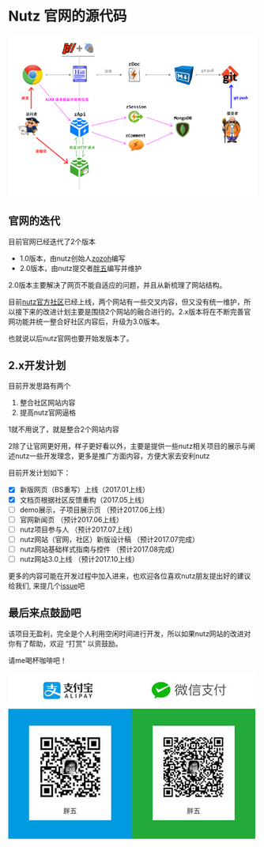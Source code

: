 # Nutz 官网的源代码

![](overview.png)

## 官网的迭代

目前官网已经迭代了2个版本

* 1.0版本，由nutz创始人[zozoh](https://github.com/zozoh)编写
* 2.0版本，由nutz提交者[胖五](https://github.com/pangwu86)编写并维护

2.0版本主要解决了网页不能自适应的问题，并且从新梳理了网站结构。

目前[nutz官方社区](https://nutz.cn)已经上线，两个网站有一些交叉内容，但又没有统一维护，所以接下来的改进计划主要是围绕2个网站的融合进行的。2.x版本将在不断完善官网功能并统一整合好社区内容后，升级为3.0版本。

也就说以后nutz官网也要开始发版本了。

## 2.x开发计划

目前开发思路有两个

1. 整合社区网站内容
2. 提高nutz官网逼格

1就不用说了，就是整合2个网站内容

2除了让官网更好用，样子更好看以外，主要是提供一些nutz相关项目的展示与阐述nutz一些开发理念，更多是推广方面内容，方便大家去安利nutz

目前开发计划如下：

* [x] 新版网页（BS重写）上线（2017.01上线）
* [x] 文档页根据社区反馈重构（2017.05上线）  
* [ ] demo展示，子项目展示页 （预计2017.06上线）
* [ ] 官网新闻页 （预计2017.06上线）
* [ ] nutz项目参与人  （预计2017.07上线）
* [ ] nutz网站（官网，社区）新版设计稿  （预计2017.07完成）
* [ ] nutz网站基础样式指南与控件 （预计2017.08完成）
* [ ] nutz网站3.0上线 （预计2017.10上线）

更多的内容可能在开发过程中加入进来，也欢迎各位喜欢nutz朋友提出好的建议给我们, 来提几个[issue](https://github.com/nutzam/nutzam/issues/new)吧

## 最后来点鼓励吧

该项目无盈利，完全是个人利用空闲时间进行开发，所以如果nutz网站的改进对你有了帮助，欢迎 “打赏” 以资鼓励。

请me喝杯咖啡吧！

![向胖五支付吧_w500](/media/%E5%90%91%E8%83%96%E4%BA%94%E6%94%AF%E4%BB%98%E5%90%A7_w500.jpg)






